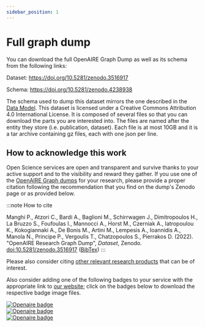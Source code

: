 ```yaml
---
sidebar_position: 1
---
```


# Full graph dump

<!-- :::caution
This version is not accompanied with public dump files, hence the files in this section are based on [v5.0.0](/docs/5.0.0/) of the Graph. The data of v.5.1.0 are only exposed via the [OpenAIRE Graph API](https://graph.openaire.eu/develop/) and added-value services that are built on top of this version of the Graph (e.g., the [OpenAIRE Explore](https://explore.openaire.eu/)). If you would be interested to get bulk access to Graph v5.1.0 data, please contact us via our [helpdesk](https://graph.openaire.eu/support).
::: -->

You can download the full OpenAIRE Graph Dump as well as its schema from the following links: 

 Dataset: https://doi.org/10.5281/zenodo.3516917
    
 Schema: https://doi.org/10.5281/zenodo.4238938

The schema used to dump this dataset mirrors  the one described in the [Data Model](/data-model).
This dataset is licensed under a Creative Commons Attribution 4.0 International License.
It is composed of several files so that you can download the parts you are interested into. The files are named after the entity they store (i.e. publication, dataset). Each file is at most 10GB and it is 
a tar archive containing gz files, each with one json per line.

## How to acknowledge this work

Open Science services are open and transparent and survive thanks to your active support and to the visibility and reward they gather. If you use one of the [OpenAIRE Graph dumps](https://doi.org/10.5281/zenodo.3516917) for your research, please provide a proper citation following the recommendation that you find on the dump's Zenodo page or as provided below. 

:::note How to cite

Manghi P., Atzori C., Bardi A., Baglioni M., Schirrwagen J., Dimitropoulos H., La Bruzzo S., Foufoulas I., Mannocci A., Horst M., Czerniak A., Iatropoulou K., Kokogiannaki A., De Bonis M., Artini M., Lempesis A., Ioannidis A., Manola N., Principe P., Vergoulis T.,  Chatzopoulos S., Pierrakos D. (2022). "OpenAIRE Research Graph Dump", *Dataset*, Zenodo. [doi:10.5281/zenodo.3516917](https://doi.org/10.5281/zenodo.3516917) ([BibTex](/bibtex/OpenAIRE_Research_Graph_dump.bib))
:::

Please also consider citing [other relevant research products](/publications#relevant-research-products) that can be of interest.

Also consider adding one of the following badges to your service with the appropriate link to [our website](https://graph.openaire.eu); click on the badges below to download the respective badge image files.


<div className="row">
    <div className="col col--4 left-badge">
        <a target="_blank" href={require('../assets/badges/openaire-badge-1.zip').default} download>
            <img loading="lazy" alt="Openaire badge" src={require('../assets/badges/openaire-badge-1.png').default} className="img_node_modules-@docusaurus-theme-classic-lib-theme-MDXComponents-Img-styles-module pagination-nav__link" style={{ paddingTop: '1.2em', paddingBottom: '1.2em'}} title="Click to download"/>
        </a>  
    </div>
    <div className="col col--4 mid-badge">
        <a target="_blank" href={require('../assets/badges/openaire-badge-2.zip').default} download>
            <img loading="lazy" alt="Openaire badge" src={require('../assets/badges/openaire-badge-2.png').default} className="img_node_modules-@docusaurus-theme-classic-lib-theme-MDXComponents-Img-styles-module pagination-nav__link  dark-badge" style={{ paddingTop: '1.2em', paddingBottom: '1.2em'}} title="Click to download"/>
        </a>  
    </div>
    <div className="col col--4 right-badge">
        <a target="_blank" href={require('../assets/badges/openaire-badge-3.zip').default} download>
            <img loading="lazy" alt="Openaire badge" src={require('../assets/badges/openaire-badge-3.png').default} className="img_node_modules-@docusaurus-theme-classic-lib-theme-MDXComponents-Img-styles-module pagination-nav__link" style={{ paddingTop: '1.2em', paddingBottom: '1.2em'}} title="Click to download"/>
        </a>
    </div>
</div>
